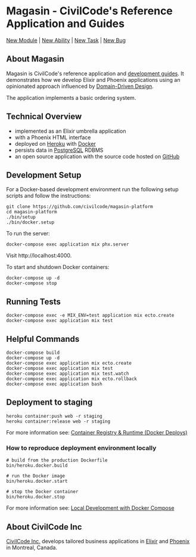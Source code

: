 # Magasin - CivilCode's Reference Application and Guides

[New Module](https://github.com/civilcode/magasin/issues/new?template=module.md) |
[New Ability](https://github.com/civilcode/magasin/issues/new?template=ability.md) |
[New Task](https://github.com/civilcode/magasin/issues/new?template=task.md) |
[New Bug](https://github.com/civilcode/magasin/issues/new?template=bug.md)

## About Magasin

Magasin is CivilCode's reference application and [development guides](./guides). It demonstrates
how we develop Elixir and Phoenix applications using an opinionated approach influenced by
[Domain-Driven Design](https://en.wikipedia.org/wiki/Domain-driven_design).

The application implements a basic ordering system.

## Technical Overview

* implemented as an Elixir umbrella application
* with a Phoenix HTML interface
* deployed on [Heroku](https://magasin-platform.herokuapp.com) with [Docker](https://www.docker.com)
* persists data in [PostgreSQL](https://www.postgresql.org) RDBMS
* an open source application with the source code hosted on [GitHub](https://github.com/civilcode/magasin)

## Development Setup

For a Docker-based development environment run the following setup scripts and follow the instructions:

    git clone https://github.com/civilcode/magasin-platform
    cd magasin-platform    
    ./bin/setup
    ./bin/docker.setup

To run the server:

    docker-compose exec application mix phx.server

Visit http://localhost:4000.

To start and shutdown Docker containers:

    docker-compose up -d
    docker-compose stop

## Running Tests

    docker-compose exec -e MIX_ENV=test application mix ecto.create
    docker-compose exec application mix test

## Helpful Commands

    docker-compose build
    docker-compose up -d
    docker-compose exec application mix ecto.create
    docker-compose exec application mix test
    docker-compose exec application mix test.watch
    docker-compose exec application mix ecto.rollback
    docker-compose exec application bash

## Deployment to staging

    heroku container:push web -r staging
    heroku container:release web -r staging    

For more information see: [Container Registry & Runtime (Docker Deploys)](https://devcenter.heroku.com/articles/container-registry-and-runtime)

### How to reproduce deployment environment locally
    # build from the production Dockerfile
    bin/heroku.docker.build

    # run the Docker image
    bin/heroku.docker.start

    # stop the Docker container
    bin/heroku.docker.stop    

For more information see: [Local Development with Docker Compose](https://devcenter.heroku.com/articles/local-development-with-docker-compose)

## About CivilCode Inc

[CivilCode Inc.](http://www.civilcode.io) develops tailored business applications in [Elixir](http://elixir-lang.org/) and [Phoenix](http://www.phoenixframework.org/)
in Montreal, Canada.

